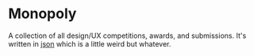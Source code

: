 # Monopoly

A collection of all design/UX competitions, awards, and submissions. It's
written in [json] which is a little weird but whatever.

[json]: https://en.wikipedia.org/wiki/JSON
